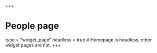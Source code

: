 +++
# People page
type = "widget_page"
headless = true  # Homepage is headless, other widget pages are not.
+++

